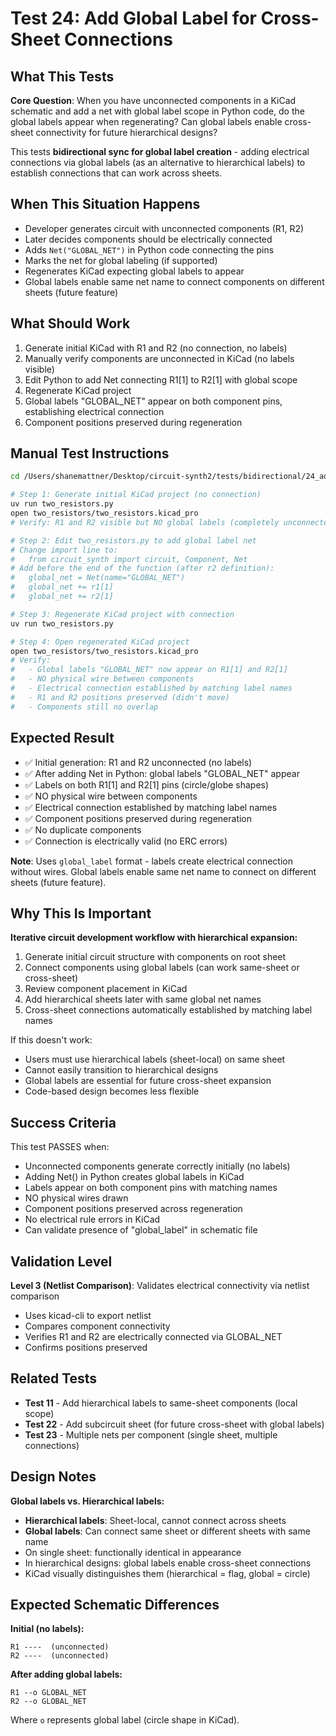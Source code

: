 # Test 24: Add Global Label for Cross-Sheet Connections

## What This Tests

**Core Question**: When you have unconnected components in a KiCad schematic and add a net with global label scope in Python code, do the global labels appear when regenerating? Can global labels enable cross-sheet connectivity for future hierarchical designs?

This tests **bidirectional sync for global label creation** - adding electrical connections via global labels (as an alternative to hierarchical labels) to establish connections that can work across sheets.

## When This Situation Happens

- Developer generates circuit with unconnected components (R1, R2)
- Later decides components should be electrically connected
- Adds `Net("GLOBAL_NET")` in Python code connecting the pins
- Marks the net for global labeling (if supported)
- Regenerates KiCad expecting global labels to appear
- Global labels enable same net name to connect components on different sheets (future feature)

## What Should Work

1. Generate initial KiCad with R1 and R2 (no connection, no labels)
2. Manually verify components are unconnected in KiCad (no labels visible)
3. Edit Python to add Net connecting R1[1] to R2[1] with global scope
4. Regenerate KiCad project
5. Global labels "GLOBAL_NET" appear on both component pins, establishing electrical connection
6. Component positions preserved during regeneration

## Manual Test Instructions

```bash
cd /Users/shanemattner/Desktop/circuit-synth2/tests/bidirectional/24_add_global_label

# Step 1: Generate initial KiCad project (no connection)
uv run two_resistors.py
open two_resistors/two_resistors.kicad_pro
# Verify: R1 and R2 visible but NO global labels (completely unconnected)

# Step 2: Edit two_resistors.py to add global label net
# Change import line to:
#   from circuit_synth import circuit, Component, Net
# Add before the end of the function (after r2 definition):
#   global_net = Net(name="GLOBAL_NET")
#   global_net += r1[1]
#   global_net += r2[1]

# Step 3: Regenerate KiCad project with connection
uv run two_resistors.py

# Step 4: Open regenerated KiCad project
open two_resistors/two_resistors.kicad_pro
# Verify:
#   - Global labels "GLOBAL_NET" now appear on R1[1] and R2[1]
#   - NO physical wire between components
#   - Electrical connection established by matching label names
#   - R1 and R2 positions preserved (didn't move)
#   - Components still no overlap
```

## Expected Result

- ✅ Initial generation: R1 and R2 unconnected (no labels)
- ✅ After adding Net in Python: global labels "GLOBAL_NET" appear
- ✅ Labels on both R1[1] and R2[1] pins (circle/globe shapes)
- ✅ NO physical wire between components
- ✅ Electrical connection established by matching label names
- ✅ Component positions preserved during regeneration
- ✅ No duplicate components
- ✅ Connection is electrically valid (no ERC errors)

**Note**: Uses `global_label` format - labels create electrical connection without wires. Global labels enable same net name to connect on different sheets (future feature).

## Why This Is Important

**Iterative circuit development workflow with hierarchical expansion:**
1. Generate initial circuit structure with components on root sheet
2. Connect components using global labels (can work same-sheet or cross-sheet)
3. Review component placement in KiCad
4. Add hierarchical sheets later with same global net names
5. Cross-sheet connections automatically established by matching label names

If this doesn't work:
- Users must use hierarchical labels (sheet-local) on same sheet
- Cannot easily transition to hierarchical designs
- Global labels are essential for future cross-sheet expansion
- Code-based design becomes less flexible

## Success Criteria

This test PASSES when:
- Unconnected components generate correctly initially (no labels)
- Adding Net() in Python creates global labels in KiCad
- Labels appear on both component pins with matching names
- NO physical wires drawn
- Component positions preserved across regeneration
- No electrical rule errors in KiCad
- Can validate presence of "global_label" in schematic file

## Validation Level

**Level 3 (Netlist Comparison)**: Validates electrical connectivity via netlist comparison
- Uses kicad-cli to export netlist
- Compares component connectivity
- Verifies R1 and R2 are electrically connected via GLOBAL_NET
- Confirms positions preserved

## Related Tests

- **Test 11** - Add hierarchical labels to same-sheet components (local scope)
- **Test 22** - Add subcircuit sheet (for future cross-sheet with global labels)
- **Test 23** - Multiple nets per component (single sheet, multiple connections)

## Design Notes

**Global labels vs. Hierarchical labels:**
- **Hierarchical labels**: Sheet-local, cannot connect across sheets
- **Global labels**: Can connect same sheet or different sheets with same name
- On single sheet: functionally identical in appearance
- In hierarchical designs: global labels enable cross-sheet connections
- KiCad visually distinguishes them (hierarchical = flag, global = circle)

## Expected Schematic Differences

**Initial (no labels):**
```
R1 ----  (unconnected)
R2 ----  (unconnected)
```

**After adding global labels:**
```
R1 --o GLOBAL_NET
R2 --o GLOBAL_NET
```

Where `o` represents global label (circle shape in KiCad).

